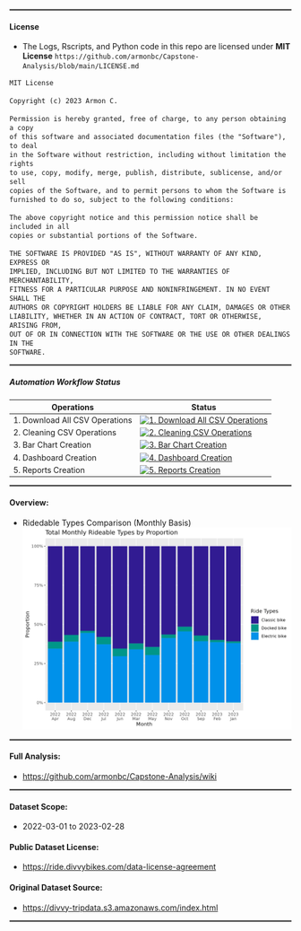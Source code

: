 <hr style="border:1px solid gray">

#### License
- The Logs, Rscripts, and Python code in this repo are licensed under <b>MIT License</b>
`https://github.com/armonbc/Capstone-Analysis/blob/main/LICENSE.md`
```
MIT License

Copyright (c) 2023 Armon C.

Permission is hereby granted, free of charge, to any person obtaining a copy
of this software and associated documentation files (the "Software"), to deal
in the Software without restriction, including without limitation the rights
to use, copy, modify, merge, publish, distribute, sublicense, and/or sell
copies of the Software, and to permit persons to whom the Software is
furnished to do so, subject to the following conditions:

The above copyright notice and this permission notice shall be included in all
copies or substantial portions of the Software.

THE SOFTWARE IS PROVIDED "AS IS", WITHOUT WARRANTY OF ANY KIND, EXPRESS OR
IMPLIED, INCLUDING BUT NOT LIMITED TO THE WARRANTIES OF MERCHANTABILITY,
FITNESS FOR A PARTICULAR PURPOSE AND NONINFRINGEMENT. IN NO EVENT SHALL THE
AUTHORS OR COPYRIGHT HOLDERS BE LIABLE FOR ANY CLAIM, DAMAGES OR OTHER
LIABILITY, WHETHER IN AN ACTION OF CONTRACT, TORT OR OTHERWISE, ARISING FROM,
OUT OF OR IN CONNECTION WITH THE SOFTWARE OR THE USE OR OTHER DEALINGS IN THE
SOFTWARE.
```
<hr style="border:1px solid gray">

##### Automation Workflow Status
| Operations | Status |
| --------- | ------ |
| 1. Download All CSV Operations | [![1. Download All CSV Operations](https://github.com/armonbc/Capstone-Analysis/actions/workflows/csv_prepare.yml/badge.svg)](https://github.com/armonbc/Capstone-Analysis/actions/workflows/csv_prepare.yml) |
| 2. Cleaning CSV Operations | [![2. Cleaning CSV Operations](https://github.com/armonbc/Capstone-Analysis/actions/workflows/csv_clean.yml/badge.svg)](https://github.com/armonbc/Capstone-Analysis/actions/workflows/csv_clean.yml) |
| 3. Bar Chart Creation | [![3. Bar Chart Creation](https://github.com/armonbc/Capstone-Analysis/actions/workflows/chart_bar.yml/badge.svg)](https://github.com/armonbc/Capstone-Analysis/actions/workflows/chart_bar.yml) |
| 4. Dashboard Creation | [![4. Dashboard Creation](https://github.com/armonbc/Capstone-Analysis/actions/workflows/chart_bar.yml/badge.svg)](https://github.com/armonbc/Capstone-Analysis/actions/workflows/chart_bar.yml) |
| 5. Reports Creation | [![5. Reports Creation](https://github.com/armonbc/Capstone-Analysis/actions/workflows/chart_bar.yml/badge.svg)](https://github.com/armonbc/Capstone-Analysis/actions/workflows/chart_bar.yml) |

<hr style="border:1px solid gray">

#### Overview:
- Ridedable Types Comparison (Monthly Basis)
![alt text](https://github.com/armonbc/Capstone-Analysis/blob/main/cleaned_graphs/rt_by_month.png?raw=true)

<hr style="border:1px solid gray">

#### Full Analysis:
- https://github.com/armonbc/Capstone-Analysis/wiki

<hr style="border:1px solid gray">

#### Dataset Scope:
- 2022-03-01 to 2023-02-28

#### Public Dataset License:
- https://ride.divvybikes.com/data-license-agreement

#### Original Dataset Source:
- https://divvy-tripdata.s3.amazonaws.com/index.html

<hr style="border:1px solid gray">
